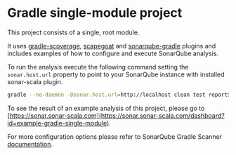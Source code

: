 Gradle single-module project
===

This project consists of a single, root module.

It uses [gradle-scoverage](https://github.com/scoverage/gradle-scoverage), [scapegoat](https://github.com/sksamuel/scapegoat) and [sonarqube-gradle](https://plugins.gradle.org/plugin/org.sonarqube) plugins and includes examples of how to configure and execute SonarQube analysis.

To run the analysis execute the following command setting the `sonar.host.url` property to point to your SonarQube instance with installed sonar-scala plugin.

```bash
gradle --no-daemon -Dsonar.host.url=http://localhost clean test reportScoverage sonarqube
```

To see the result of an example analysis of this project, please go to [https://sonar.sonar-scala.com](https://sonar.sonar-scala.com/dashboard?id=example-gradle-single-module).

For more configuration options please refer to SonarQube Gradle Scanner [documentation](https://docs.sonarqube.org/display/SCAN/Analyzing+with+SonarQube+Scanner+for+Gradle).
